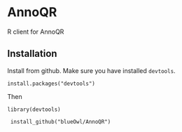 # AnnoQR
R client for AnnoQR

## Installation

Install from github.
Make sure you have installed `devtools`. 

`install.packages("devtools")`

Then 

`library(devtools)`

` install_github("blueOwl/AnnoQR")`

## 
